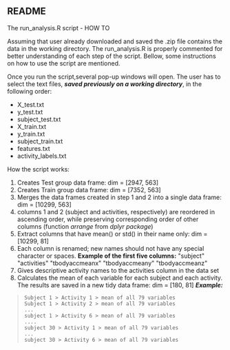 ## README ##

The run_analysis.R script - HOW TO

Assuming that user already downloaded and saved the .zip file contains the data in the working directory.
The run_analysis.R is properly commented for better understanding of each step of the script.
Bellow, some instructions on how to use the script are mentioned.

Once you run the script,several pop-up windows will open. The user has to select the text files, ***saved previously on a working directory***, in the following order:

 - X_test.txt 
 - y_test.txt 
 - subject_test.txt 
 - X_train.txt 
 - y_train.txt
 - subject_train.txt 
 - features.txt 
 - activity_labels.txt

How the script works:

 1. Creates Test group data frame: dim = [2947, 563]
 2. Creates Train group data frame: dim = [7352, 563]
 3. Merges the data frames created in step 1 and 2 into a single data frame: dim = [10299, 563]
 4. columns 1 and 2 (subject and activities, respectively) are reordered in ascending order, while preserving corresponding order of other columns (function *arrange* from *dplyr package*)
 5. Extract columns that have mean() or std() in their name only: dim = [10299, 81]
 5. Each column is renamed; new names should not have any special character or spaces.
 **Example of the first five columns:**
    "subject"       "activities"    "tbodyaccmeanx" "tbodyaccmeany" "tbodyaccmeanz"
 6.  Gives descriptive activity names to the activities column in the data set
 7.  Calculates the mean of each variable for each subject and each activity. The results are saved in a new tidy data frame: dim = [180, 81]
***Example:***

>     Subject 1 > Activity 1 > mean of all 79 variables
>     Subject 1 > Activity 2 > mean of all 79 variables
>     ...
>     subject 1 > Activity 6 > mean of all 79 variables
>     ....
>     subject 30 > Activity 1 > mean of all 79 variables
>     ...
>     subject 30 > Activity 6 > mean of all 79 variables

   